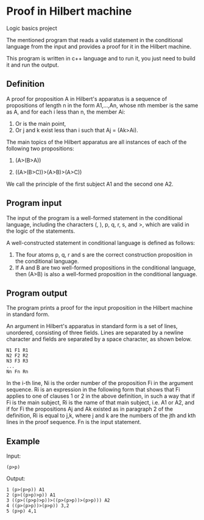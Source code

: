 # Proof in Hilbert machine
Logic basics project

The mentioned program that reads a valid statement in the conditional language from the input and provides a proof for it in the Hilbert machine.

This program is written in c++ language and to run it, you just need to build it and run the output.

## Definition
A proof for proposition A in Hilbert's apparatus is a sequence of propositions of length n in the form A1,...,An, whose nth member is the same as A, and for each i less than n, the member Ai:

1. Or is the main point,
2. Or j and k exist less than i such that Aj = (Ak>Ai).

The main topics of the Hilbert apparatus are all instances of each of the following two propositions:

1) (A>(B>A))

2) ((A>(B>C))>(A>B)>(A>C))

We call the principle of the first subject A1 and the second one A2.

## Program input
The input of the program is a well-formed statement in the conditional language, including the characters (, ), p, q, r, s, and >, which are valid in the logic of the statements.

A well-constructed statement in conditional language is defined as follows:

1. The four atoms p, q, r and s are the correct construction proposition in the conditional language.
2. If A and B are two well-formed propositions in the conditional language, then (A>B) is also a well-formed proposition in the conditional language.

## Program output
The program prints a proof for the input proposition in the Hilbert machine in standard form.

An argument in Hilbert's apparatus in standard form is a set of lines, unordered, consisting of three fields. Lines are separated by a newline character and fields are separated by a space character, as shown below.

```
N1 F1 R1
N2 F2 R2
N3 F3 R3
...
Nn Fn Rn
```
In the i-th line, Ni is the order number of the proposition Fi in the argument sequence. Ri is an expression in the following form that shows that Fi applies to one of clauses 1 or 2 in the above definition, in such a way that if Fi is the main subject, Ri is the name of that main subject, i.e. A1 or A2, and if for Fi the propositions Aj and Ak existed as in paragraph 2 of the definition, Ri is equal to j,k, where j and k are the numbers of the jth and kth lines in the proof sequence. Fn is the input statement.

## Example
Input: 
```
(p>p)
```
Output:
```
1 (p>(p>p)) A1
2 (p>((p>p)>p)) A1
3 ((p>((p>p)>p))>((p>(p>p))>(p>p))) A2
4 ((p>(p>p))>(p>p)) 3,2
5 (p>p) 4,1
```
